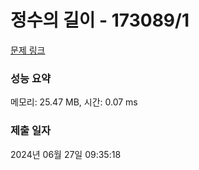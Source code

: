 # 정수의 길이 - 173089/1 

[문제 링크](https://level.goorm.io/exam/173089/%EC%A0%95%EC%88%98%EC%9D%98-%EA%B8%B8%EC%9D%B4/quiz/1) 

### 성능 요약

메모리: 25.47 MB, 시간: 0.07 ms

### 제출 일자

2024년 06월 27일 09:35:18

